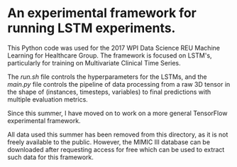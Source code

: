 # An experimental framework for running LSTM experiments.

This Python code was used for the 2017 WPI Data Science REU Machine Learning for Healthcare Group. The framework is focused on LSTM's, particularly for training on Multivariate Clinical Time Series.

The *run.sh* file controls the hyperparameters for the LSTMs, and the *main.py* file controls the pipeline of data processing from a raw 3D tensor in the shape of (instances, timesteps, variables) to final predictions with multiple evaluation metrics.

Since this summer, I have moved on to work on a more general TensorFlow experimental framework.

All data used this summer has been removed from this directory, as it is not freely available to the public. However, the MIMIC III database can be downloaded after requesting access for free which can be used to extract such data for this framework.
